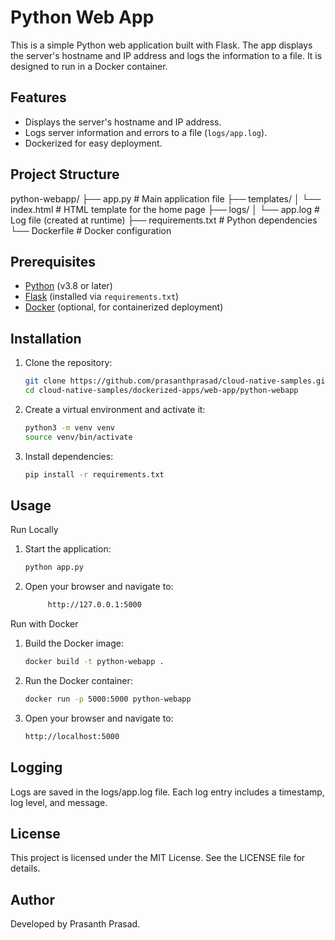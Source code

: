 # Python Web App

This is a simple Python web application built with Flask. The app displays the server's hostname and IP address and logs the information to a file. It is designed to run in a Docker container.

## Features

- Displays the server's hostname and IP address.
- Logs server information and errors to a file (`logs/app.log`).
- Dockerized for easy deployment.

## Project Structure

python-webapp/ ├── app.py # Main application file ├── templates/ │ └── index.html # HTML template for the home page ├── logs/ │ └── app.log # Log file (created at runtime) ├── requirements.txt # Python dependencies └── Dockerfile # Docker configuration


## Prerequisites

- [Python](https://www.python.org/) (v3.8 or later)
- [Flask](https://flask.palletsprojects.com/) (installed via `requirements.txt`)
- [Docker](https://www.docker.com/) (optional, for containerized deployment)

## Installation

1. Clone the repository:
   ```sh
   git clone https://github.com/prasanthprasad/cloud-native-samples.git
   cd cloud-native-samples/dockerized-apps/web-app/python-webapp

2. Create a virtual environment and activate it:
   ```sh
   python3 -m venv venv
   source venv/bin/activate

3. Install dependencies:
   ```sh   
   pip install -r requirements.txt

## Usage
Run Locally

1. Start the application:
   ```sh
   python app.py

2. Open your browser and navigate to:
   ```sh
        http://127.0.0.1:5000

Run with Docker
1. Build the Docker image:
    ```sh
    docker build -t python-webapp .

2. Run the Docker container:
    ```sh
    docker run -p 5000:5000 python-webapp

3. Open your browser and navigate to:
    ```sh
    http://localhost:5000

## Logging
Logs are saved in the logs/app.log file. 
Each log entry includes a timestamp, log level, and message.

## License
This project is licensed under the MIT License. See the LICENSE file for details.

## Author
Developed by Prasanth Prasad.